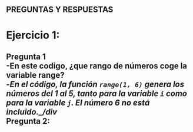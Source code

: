 ## PREGUNTAS Y RESPUESTAS

# Ejercicio 1:<br>

Pregunta 1 <br>
  -En este codigo, ¿que rango de números coge la variable range?<br>
    <div>-*En el código, la función `range(1, 6)` genera los números del 1 al 5, tanto para la   variable `i` como para la variable `j`. El número 6 no está incluido._/div*<br>
  Pregunta 2:<br>
  -

